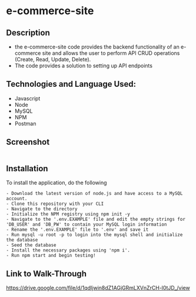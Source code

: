 # e-commerce-site

## Description
  - the e-commerce-site code provides the backend functionality of an e-commerce site and allows the
    user to perform API CRUD operations (Create, Read, Update, Delete).
  - The code  provides a  solution to setting up API endpoints

## Technologies and Language Used:
  - Javascript
  - Node
  - MySQL
  - NPM
  - Postman

## Screenshot
<img src=''>

## Installation
  To install the application, do the following
  
    - Download the latest version of node.js and have access to a MySQL account.
    - Clone this repository with your CLI 
    - Navigate to the directory 
    - Initialize the NPM registry using npm init -y
    - Navigate to the '.env.EXAMPLE' file and edit the empty strings for 'DB_USER' and 'DB_PW' to contain your MySQL login information
    - Rename the '.env.EXAMPLE' file to '.env' and save it
    - Run mysql -u root -p to login into the mysql shell and initialize the database
    - Seed the database 
    - Install the necessary packages using 'npm i'.
    - Run npm start and begin testing!

## Link to Walk-Through
https://drive.google.com/file/d/1qdIjwin8dZ1AGjGRmLXVnZrCH-l0tJD_/view

